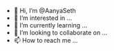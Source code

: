 - 👋 Hi, I’m @AanyaSeth
- 👀 I’m interested in ...
- 🌱 I’m currently learning ...
- 💞️ I’m looking to collaborate on ...
- 📫 How to reach me ...

<!---
AanyaSeth/AanyaSeth is a ✨ special ✨ repository because its `README.md` (this file) appears on your GitHub profile.
You can click the Preview link to take a look at your changes.
--->
